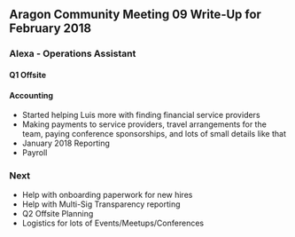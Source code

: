 ## Aragon Community Meeting 09 Write-Up for February 2018

### Alexa - Operations Assistant

#### Q1 Offsite

#### Accounting
- Started helping Luis more with finding financial service providers
- Making payments to service providers, travel arrangements for the team, paying conference sponsorships, and lots of small details like that
- January 2018 Reporting
- Payroll

### Next
- Help with onboarding paperwork for new hires
- Help with Multi-Sig Transparency reporting
- Q2 Offsite Planning
- Logistics for lots of Events/Meetups/Conferences
